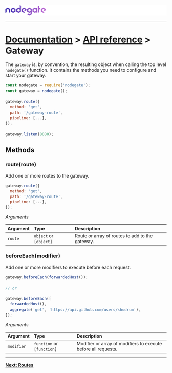 ![nodegate](../images/logo-documentation.png)

---

# [Documentation](README.md) > [API reference](api-reference.md) > Gateway

The `gateway` is, by convention, the resulting object when calling the top level `nodegate()`
function. It contains the methods you need to configure and start your gateway.

```js
const nodegate = require('nodegate');
const gateway = nodegate();

gateway.route({
  method: 'get',
  path: '/gateway-route',
  pipeline: [...],
});

gateway.listen(8080);
```

## Methods

### route(route)

Add one or more routes to the gateway.

```js
gateway.route({
  method: 'get',
  path: '/gateway-route',
  pipeline: [...],
});
```

_Arguments_

| Argument | Type                   | Description                                     |
| :------- | :--------------------- | :---------------------------------------------- |
| `route`  | `object` or `[object]` | Route or array of routes to add to the gateway. |

### beforeEach(modifier)

Add one or more modifiers to execute before each request.

```js
gateway.beforeEach(forwardedHost());

// or

gateway.beforeEach([
  forwardedHost(),
  aggregate('get', 'https://api.github.com/users/shudrum'),
]);
```

_Arguments_

| Argument   | Type                       | Description                                                    |
| :--------- | :------------------------- | :------------------------------------------------------------- |
| `modifier` | `function` or `[function]` | Modifier or array of modifiers to execute before all requests. |

---

**[Next: Routes](api-reference-routes.md)**
